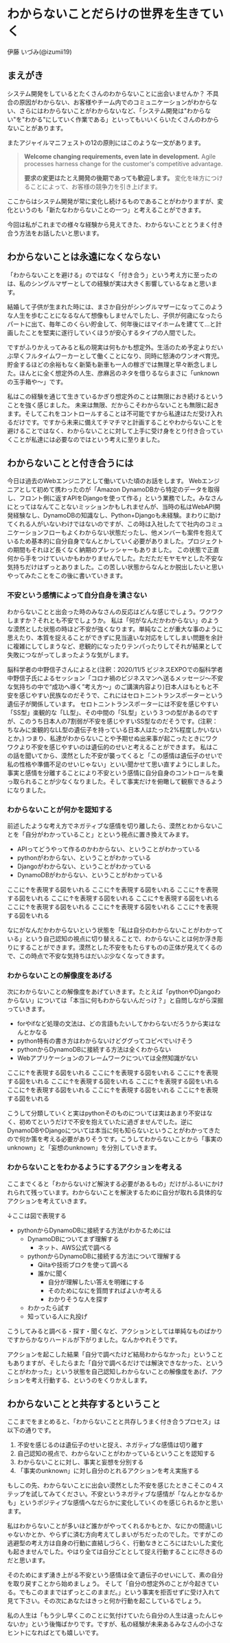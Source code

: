 ﻿# わからないことだらけの世界を生きていく


<div class="flushright">伊藤 いづみ(@izumii19)</div>


## まえがき


システム開発をしているとたくさんのわからないことに出会いませんか？
不具合の原因がわからない、お客様やチーム内でのコミュニケーションがわからない、さらにはわからないことがわからないなど、「システム開発は"わからない"を"わかる"にしていく作業である」といってもいいくらいたくさんのわからないことがあります。


またアジャイルマニフェストの12の原則にはこのような一文があります。


>**Welcome changing requirements, even late in development.** Agile processes harness change for the customer's competitive advantage.
>
>**要求の変更はたとえ開発の後期であっても歓迎します。** 変化を味方につけることによって、お客様の競争力を引き上げます。


ここからはシステム開発が常に変化し続けるものであることがわかりますが、変化というのも「新たなわからないことの一つ」と考えることができます。


今回は私がこれまでの様々な経験から見えてきた、わからないこととうまく付き合う方法をお話したいと思います。


## わからないことは永遠になくならない
「わからないことを避ける」のではなく「付き合う」という考え方に至ったのは、私のシングルマザーとしての経験が実は大きく影響しているなぁと思います。


結婚して子供が生まれた時には、まさか自分がシングルマザーになってこのような人生を歩むことになるなんて想像もしませんでしたし、子供が何歳になったらパートに出て、毎年このくらい貯金して、何年後にはマイホームを建てて…と計画したことを堅実に遂行していくほうが安心するタイプの人間でした。


ですがふりかえってみると私の現実は何もかも想定外。生活のため予定よりだいぶ早くフルタイムワーカーとして働くことになり、同時に怒涛のワンオペ育児。貯金するほどの余裕もなく新築も新車も一人の稼ぎでは無理と早々断念しました。ほんとに全く想定外の人生、彦麻呂のネタを借りるならまさに「unknownの玉手箱や〜」です。


私はこの経験を通じて生きているかぎり想定外のことは無限におき続けるということを強く感じました。
未来は無限、だからこそわからないことも無限に起きます。そしてこれをコントロールすることは不可能ですから私達はただ受け入れるだけです。ですから未来に備えてチマチマと計画することやわからないことを避けることではなく、わからないことに対して上手に受け身をとり付き合っていくことが私達には必要なのではという考えに至りました。




## わからないことと付き合うには


今日は過去のWebエンジニアとして働いていた頃のお話をします。
Webエンジニアとして初めて携わったのが「Amazon DynamoDBから特定のデータを取得し、フロント側に返すAPIをDjangoを使って作る」という業務でした。みなさんにとってはなんてことないミッションかもしれませんが、当時の私はWebAPI開発経験なし、DynamoDBの知識なし、Python+Djangoも未経験。まわりに助けてくれる人がいないわけではないのですが、この時は入社したてで社内のコミュニケーションフローもよくわからない状態だったし、他メンバーも案件を抱えているため基本的に自分自身でなんとかしていく必要がありました。プロジェクトの期間もそれほど長くなく納期のプレッシャーもありました。
この状態で正直何から手をつけていいかもわかりませんでした。ただただモヤモヤとした不安な気持ちだけはずっとありました。この苦しい状態からなんとか脱出したいと思いやってみたことをこの後に書いていきます。


### 不安という感情によって自分自身を潰さない


わからないことと出会った時のみなさんの反応はどんな感じでしょう。ワクワクしますか？それとも不安でしょうか。
私は「何がなんだかわからない」のような漠然とした状態の時ほど不安が強くなります。単純なことが重大な事のように思えたり、本質を捉えることができずに見当違いな対応をしてしまい問題を余計に複雑にしてしまうなど、悲観的になったりテンパったりしてそれが結果として失敗につながってしまったような気がします。


脳科学者の中野信子さんによると(注釈：2020/11/5 ビジネスEXPOでの脳科学者中野信子氏によるセッション「コロナ禍のビジネスマンへ送るメッセージ〜不安な気持ちの中で“成功へ導く”考え方〜」のご講演内容より)日本人はもともと不安を感じやすい民族なのだそうで、これにはセロトニントランスポーターという遺伝子が関係しています。
セロトニントランスポーターには不安を感じやすい「SS型」楽観的な「LL型」、その中間の「SL型」という３つの型があるのですが、このうち日本人の7割弱が不安を感じやすいSS型なのだそうです。(注釈：ちなみに楽観的なLL型の遺伝子を持っている日本人はたった2%程度しかいないとか。)
つまり、私達がわからないことや予期せぬ出来事が起こったときにワクワクより不安を感じやすいのは遺伝的のせいと考えることができます。
私はこの話を聞いてから、漠然とした不安が襲ってくると「この感情は遺伝子のせいで私の性格や準備不足のせいじゃない」といい聞かせて思い直すようにしました。
事実と感情を分離することにより不安という感情に自分自身のコントロールを乗っ取られることが少なくなりました。そして事実だけを俯瞰して観察できるようになりました。


### わからないことが何かを認知する
前述したような考え方でネガティブな感情を切り離したら、漠然とわからないことを「自分がわかっていること」とという視点に置き換えてみます。


* APIってどうやって作るのかわからない、ということがわかっている
* pythonがわからない、ということがわかっている
* Djangoがわからない、ということがわかっている
* DynamoDBがわからない、ということがわかっている




ここに↑を表現する図をいれる
ここに↑を表現する図をいれる
ここに↑を表現する図をいれる
ここに↑を表現する図をいれる
ここに↑を表現する図をいれる
ここに↑を表現する図をいれる
ここに↑を表現する図をいれる
ここに↑を表現する図をいれる


なにがなんだかわからないという状態を「私は自分のわからないことがわかっている」という自己認知の視点に切り替えることで、わからないことは何か浮き彫りにすることができます。漠然とした不安をもたらすものの正体が見えてくるので、この時点で不安な気持ちはだいぶ少なくなってきます。




### わからないことの解像度をあげる
次にわからないことの解像度をあげていきます。たとえば「pythonやDjangoわからない」については「本当に何もわからないんだっけ？」と自問しながら深掘っていきます。


* forやifなど処理の文法は、どの言語もたいしてかわらないだろうから実はなんとかなる
* python特有の書き方はわからないけどググってコピペでいけそう
* pythonからDynamoDBに接続する方法は全くわからない
* Webアプリケーションのフレームワークについては全然知識がない


ここに↑を表現する図をいれる
ここに↑を表現する図をいれる
ここに↑を表現する図をいれる
ここに↑を表現する図をいれる
ここに↑を表現する図をいれる
ここに↑を表現する図をいれる
ここに↑を表現する図をいれる
ここに↑を表現する図をいれる




こうして分類していくと実はpythonそのものについては実はあまり不安はなく、初めてというだけで不安を抱えていたに過ぎませんでした。逆にDynamoDBやDjangoについては本当に何も知らないということがわかってきたので何か策を考える必要がありそうです。こうしてわからないことから「事実のunknown」と「妄想のunknown」を分別していきます。




### わからないことをわかるようにするアクションを考える
ここまでくると「わからないけど解決する必要があるもの」だけがふるいにかけれられて残っています。わからないことを解決するために自分が取れる具体的なアクションを考えていきます。


↓ここは図で表現する
* pythonからDynamoDBに接続する方法がわかるためには
   * DynamoDBについてまず理解する
      * ネット、AWS公式で調べる
   * pythonからDynamoDBに接続する方法について理解する
      * Qiitaや技術ブロクを使って調べる
      * 誰かに聞く
         * 自分が理解したい答えを明確にする
         * そのためになにを質問すればよいか考える
         * わかりそうな人を探す
   * わかったら試す
   * 知っている人に丸投げ


こうしてみると調べる・探す・聞くなど、アクションとしては単純なものばかりですからかなりハードルが下がりました。なんかやれそうです。


アクションを起こした結果「自分で調べたけど結局わからなかった」ということもありますが、そしたらまた「自分で調べるだけでは解決できなかった、ということがわかった」という状態を自己認知しわからないことの解像度をあげ、アクションを考え行動する、というのをくりかえします。


## わからないことと共存するということ
ここまでをまとめると、「わからないことと共存しうまく付き合うプロセス」は以下の通りです。


1. 不安を感じるのは遺伝子のせいと捉え、ネガティブな感情は切り離す
2. 自己認知の視点で、わからないことがわかっているということを認知する
3. わからないことに対し、事実と妄想を分別する
4. 「事実のunknown」に対し自分のとれるアクションを考え実施する




もしこの先、わからないことに出会い漠然とした不安を感じたときこそこの４ステップを試してみてください。不安というネガティブな感情が「なんとかなるかも」というポジティブな感情へなだらかに変化していくのを感じられるかと思います。


私はわからないことが多いほど誰かがやってくれるかもとか、なにかの間違いじゃないかとか、やらずに済む方向考えてしまいがちだったのでした。ですがこの逃避型の考え方は自身の行動に直結しづらく、行動なきところにはたいした変化も起きませんでした。やはり全ては自分ごととして捉え行動することに尽きるのだと思います。


そのためにまず湧き上がる不安という感情は全て遺伝子のせいにして、素の自分を取り戻すことから始めましょう。
そして「自分の想定外のことが今起きている。でもこのままではずっとこのままだ。」という事実を拒否せずに受け入れて見て下さい。その次にあなたはきっと何か行動を起こしているでしょう。


私の人生は「もう少し早くこのことに気付けていたら自分の人生は違ったんじゃないか」という後悔ばかりです。ですが、私の経験が未来あるみなさんの小さなヒントになればとても嬉しいです。